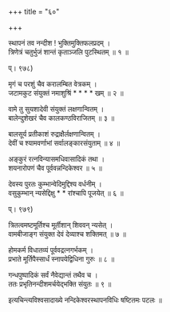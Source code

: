 +++
title = "६०"

+++
  
  
स्थापनं तव नन्दीश ! भुक्तिमुक्तिफलप्रदम् ।  
त्रिणेत्रं चतुर्भुजं शान्तं कृताञ्जलि पुटस्थितम् ॥ १ ॥  
  
प्। ९७८)  
  
मृगं च परशुं चैव करालम्बित वेत्रकम् ।  
जटामकुट संयुक्तं नमाशुश्रिं * * * * खम् ॥ २ ॥  
  
वामे तु सुयशादेवी संयुक्तं लक्षणान्वितम् ।  
बालेन्दुशेखरं चैव कालकण्ठविराजितम् ॥ ३ ॥  
  
बालसूर्य प्रतीकाशं रुद्राक्षैर्लक्षणान्वितम् ।  
देवीं च श्यामवर्णाभां सर्वालङ्कारसंयुताम् ॥ ४ ॥  
  
अङ्कुरं रत्नविन्यासमधिवासादिकं तथा ।  
शयनारोपणं चैव पूर्ववन्नन्दिकेश्वर ॥ ५ ॥  
  
देवस्य पुरतः कुम्भान्वेदिमुद्दिश्य वर्धनीम् ।  
वसुकुम्भान् न्यसेद्दिक्षु * * रांश्चापि पूजयेत् ॥ ६ ॥  
  
प्। ९७९)  
  
त्रितत्वमष्टमूर्तिश्च मूर्तीशान् शिववन् न्यसेत् ।  
वामबीजाङ्ग संयुक्त देवं देव्याश्च शक्तिमत् ॥ ७ ॥  
  
होमकर्म विधातव्यं पूर्ववद्रत्नगर्भकम् ।  
प्रभाते मूर्तिपैस्सार्धं स्नापयेद्विधिना गुरुः ॥ ८ ॥  
  
गन्धपुष्पादिकं सर्वं नैवेद्यान्तं तथैव च ।  
ततः प्रभृतिनन्दीशमर्चयेद्भक्ति संयुतः ॥ ९ ॥  
  
इत्यचिन्त्यविश्वसादाख्ये नन्दिकेश्वरस्थापनविधिः षष्टितमः पटलः ॥  
